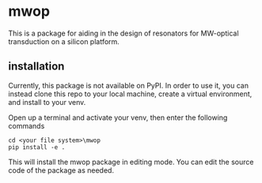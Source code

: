 # mwop

This is a package for aiding in the design of resonators for MW-optical transduction on a silicon platform.

## installation
Currently, this package is not available on PyPI. In order to use it, you can instead clone this repo to your local machine, create a virtual environment, and install to your venv.

Open up a terminal and activate your venv, then enter the following commands

    cd <your file system>\mwop
    pip install -e .
    
This will install the mwop package in editing mode. You can edit the source code of the package as needed.

